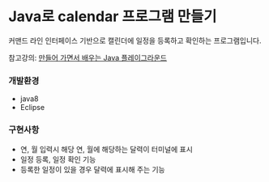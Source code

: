 # Java로 calendar 프로그램 만들기

커맨드 라인 인터페이스 기반으로 캘린더에 일정을 등록하고 확인하는 프로그램입니다.

참고강의: [만들어 가면서 배우는 Java 플레이그라운드](https://www.inflearn.com/course/java-codesquad/dashboard)

### 개발환경

- java8
- Eclipse

### 구현사항

- 연, 월 입력시 해당 연, 월에 해당하는 달력이 터미널에 표시
- 일정 등록, 일정 확인 기능
- 등록한 일정이 있을 경우 달력에 표시해 주는 기능
